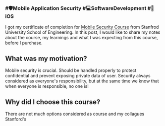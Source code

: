 ### #🛡️Mobile Application Security #💻SoftwareDevelopment #📱iOS 
I got my certificate of completion for [Mobile Security Course](https://online.stanford.edu/courses/xacs215-mobile-security) from Stanfrod University School of Engineering. 
In this post, I would like to share my notes about the course, my learnings and what I was expecting from this course, before I purchase.

## What was my motivation?
Mobile security is crucial. Should be handled properly to protect confidential and prevent exposing private data of user. Security always considered as everyone's responsibility, but at the same time we know that when everyone is responsible, no one is! 
## Why did I choose this course?
There are not much options considered as course and my collagues Stanford's





